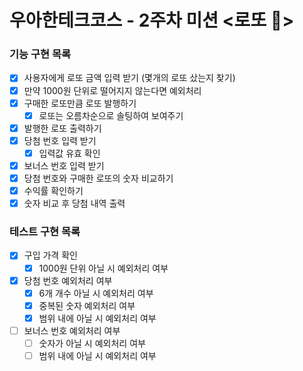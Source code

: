 # 우아한테크코스 - 2주차 미션 <로또 💸>

### 기능 구현 목록

- [x] 사용자에게 로또 금액 입력 받기 (몇개의 로또 샀는지 찾기)
- [x] 만약 1000원 단위로 떨어지지 않는다면 예외처리
- [x] 구매한 로또만큼 로또 발행하기
  - [x] 로또는 오름차순으로 솔팅하여 보여주기
- [x] 발행한 로또 출력하기
- [x] 당첨 번호 입력 받기
  - [x] 입력값 유효 확인
- [x] 보너스 번호 입력 받기
- [x] 당첨 번호와 구매한 로또의 숫자 비교하기
- [x] 수익률 확인하기
- [x] 숫자 비교 후 당첨 내역 출력

### 테스트 구현 목록

- [x] 구입 가격 확인
  - [x] 1000원 단위 아닐 시 예외처리 여부
- [x] 당첨 번호 예외처리 여부
  - [x] 6개 개수 아닐 시 예외처리 여부
  - [x] 중복된 숫자 예외처리 여부
  - [x] 범위 내에 아닐 시 예외처리 여부
- [ ] 보너스 번호 예외처리 여부
  - [ ] 숫자가 아닐 시 예외처리 여부
  - [ ] 범위 내에 아닐 시 예외처리 여부
